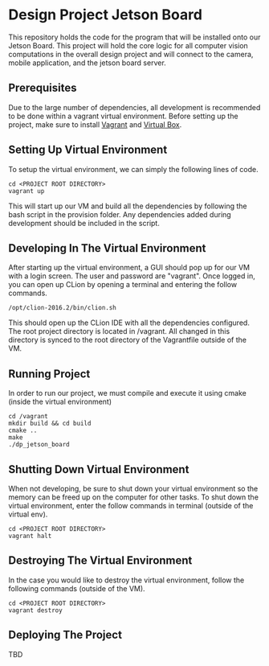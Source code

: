 # Design Project Jetson Board

This repository holds the code for the program that will be installed onto our Jetson Board. This project will hold
the core logic for all computer vision computations in the overall design project and will connect to the camera,
mobile application, and the jetson board server.

## Prerequisites

Due to the large number of dependencies, all development is recommended to be done within a vagrant virtual
environment. Before setting up the project, make sure to install [Vagrant](https://www.vagrantup.com/) and
[Virtual Box](https://www.virtualbox.org/).

## Setting Up Virtual Environment

To setup the virtual environment, we can simply the following lines of code.

```
cd <PROJECT ROOT DIRECTORY>
vagrant up
```

This will start up our VM and build all the dependencies by following the bash script in the provision folder. Any
dependencies added during development should be included in the script.

## Developing In The Virtual Environment

After starting up the virtual environment, a GUI should pop up for our VM with a login screen. The user and password
are "vagrant". Once logged in, you can open up CLion by opening a terminal and entering the follow commands.

```
/opt/clion-2016.2/bin/clion.sh
```

This should open up the CLion IDE with all the dependencies configured. The root project directory is located in /vagrant. All changed in this directory is synced to the root directory of the Vagrantfile outside of the VM.

## Running Project

In order to run our project, we must compile and execute it using cmake (inside the virtual environment)

```
cd /vagrant
mkdir build && cd build
cmake ..
make
./dp_jetson_board
```

## Shutting Down Virtual Environment

When not developing, be sure to shut down your virtual environment so the memory can be freed up on the computer for
other tasks. To shut down the virtual environment, enter the follow commands in terminal (outside of the virtual env).

```
cd <PROJECT ROOT DIRECTORY>
vagrant halt
```

## Destroying The Virtual Environment

In the case you would like to destroy the virtual environment, follow the following commands (outside of the VM).

```
cd <PROJECT ROOT DIRECTORY>
vagrant destroy
```

## Deploying The Project

TBD
